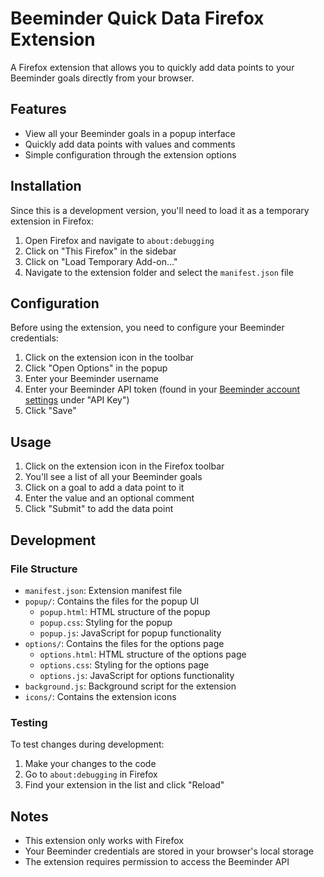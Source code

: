 # Beeminder Quick Data Firefox Extension

A Firefox extension that allows you to quickly add data points to your Beeminder goals directly from your browser.

## Features

- View all your Beeminder goals in a popup interface
- Quickly add data points with values and comments
- Simple configuration through the extension options

## Installation

Since this is a development version, you'll need to load it as a temporary extension in Firefox:

1. Open Firefox and navigate to `about:debugging`
2. Click on "This Firefox" in the sidebar
3. Click on "Load Temporary Add-on..."
4. Navigate to the extension folder and select the `manifest.json` file

## Configuration

Before using the extension, you need to configure your Beeminder credentials:

1. Click on the extension icon in the toolbar
2. Click "Open Options" in the popup
3. Enter your Beeminder username
4. Enter your Beeminder API token (found in your [Beeminder account settings](https://www.beeminder.com/settings/account) under "API Key")
5. Click "Save"

## Usage

1. Click on the extension icon in the Firefox toolbar
2. You'll see a list of all your Beeminder goals
3. Click on a goal to add a data point to it
4. Enter the value and an optional comment
5. Click "Submit" to add the data point

## Development

### File Structure

- `manifest.json`: Extension manifest file
- `popup/`: Contains the files for the popup UI
  - `popup.html`: HTML structure of the popup
  - `popup.css`: Styling for the popup
  - `popup.js`: JavaScript for popup functionality
- `options/`: Contains the files for the options page
  - `options.html`: HTML structure of the options page
  - `options.css`: Styling for the options page
  - `options.js`: JavaScript for options functionality
- `background.js`: Background script for the extension
- `icons/`: Contains the extension icons

### Testing

To test changes during development:

1. Make your changes to the code
2. Go to `about:debugging` in Firefox
3. Find your extension in the list and click "Reload"

## Notes

- This extension only works with Firefox
- Your Beeminder credentials are stored in your browser's local storage
- The extension requires permission to access the Beeminder API
